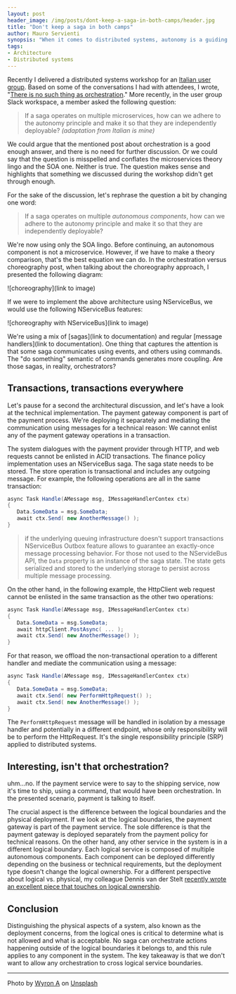 ```yaml
---
layout: post
header_image: /img/posts/dont-keep-a-saga-in-both-camps/header.jpg
title: "Don't keep a saga in both camps"
author: Mauro Servienti
synopsis: "When it comes to distributed systems, autonomy is a guiding star, and coupling is the villain trying to sneak in at every step. Orchestration is a particularly subtle form of coupling, usually detected when it's too late. However, the root cause is somewhere else."
tags:
- Architecture
- Distributed systems
---
```


Recently I delivered a distributed systems workshop for an [Italian user group](https://www.craftedsoftware.org). Based on some of the conversations I had with attendees, I wrote, "[There is no such thing as orchestration](https://milestone.topics.it/2021/07/08/no-orchstration.html)." More recently, in the user group Slack workspace, a member asked the following question:

> If a saga operates on multiple microservices, how can we adhere to the autonomy principle and make it so that they are independently deployable?
> _(adaptation from Italian is mine)_

We could argue that the mentioned post about orchestration is a good enough answer, and there is no need for further discussion. Or we could say that the question is misspelled and conflates the microservices theory lingo and the SOA one. Neither is true. The question makes sense and highlights that something we discussed during the workshop didn't get through enough.

For the sake of the discussion, let's rephrase the question a bit by changing one word:

> If a saga operates on multiple _autonomous components_, how can we adhere to the autonomy principle and make it so that they are independently deployable?

We're now using only the SOA lingo. Before continuing, an autonomous component is not a microservice. However, if we have to make a theory comparison, that's the best equation we can do. In the orchestration versus choreography post, when talking about the choreography approach, I presented the following diagram:

![choreography](link to image)

If we were to implement the above architecture using NServiceBus, we would use the following NServiceBus features:

![choreography with NServiceBus](link to image)

We're using a mix of [sagas](link to documentation) and regular [message handlers](link to documentation). One thing that captures the attention is that some saga communicates using events, and others using commands. The "do something" semantic of commands generates more coupling. Are those sagas, in reality, orchestrators?

## Transactions, transactions everywhere

Let's pause for a second the architectural discussion, and let's have a look at the technical implementation. The payment gateway component is part of the payment process. We're deploying it separately and mediating the communication using messages for a technical reason: We cannot enlist any of the payment gateway operations in a transaction. 

The system dialogues with the payment provider through HTTP, and web requests cannot be enlisted in ACID transactions. The finance policy implementation uses an NServiceBus saga. The saga state needs to be stored. The store operation is transactional and includes any outgoing message. For example, the following operations are all in the same transaction:

```csharp
async Task Handle(AMessage msg, IMessageHandlerContex ctx)
{
   Data.SomeData = msg.SomeData;
   await ctx.Send( new AnotherMessage() );
}
```

> if the underlying queuing infrastructure doesn't support transactions NServiceBus Outbox feature allows to guarantee an exactly-once message processing behavior.
> For those not used to the NServideBus API, the `Data` property is an instance of the saga state. The state gets serialized and stored to the underlying storage to persist across multiple message processing.

On the other hand, in the following example, the HttpClient web request cannot be enlisted in the same transaction as the other two operations:

```csharp
async Task Handle(AMessage msg, IMessageHandlerContex ctx)
{
   Data.SomeData = msg.SomeData;
   await httpClient.PostAsync( ... );
   await ctx.Send( new AnotherMessage() );
}
```

For that reason, we offload the non-transactional operation to a different handler and mediate the communication using a message:

```csharp
async Task Handle(AMessage msg, IMessageHandlerContex ctx)
{
   Data.SomeData = msg.SomeData;
   await ctx.Send( new PerformHttpRequest() );
   await ctx.Send( new AnotherMessage() );
}
```

The `PerformHttpRequest` message will be handled in isolation by a message handler and potentially in a different endpoint, whose only responsibility will be to perform the HttpRequest. It's the single responsibility principle (SRP) applied to distributed systems.

## Interesting, isn't that orchestration?

uhm...no. If the payment service were to say to the shipping service, now it's time to ship, using a command, that would have been orchestration. In the presented scenario, payment is talking to itself.

The crucial aspect is the difference between the logical boundaries and the physical deployment. If we look at the logical boundaries, the payment gateway is part of the payment service. The sole difference is that the payment gateway is deployed separately from the payment policy for technical reasons. On the other hand, any other service in the system is in a different logical boundary. Each logical service is composed of multiple autonomous components. Each component can be deployed differently depending on the business or technical requirements, but the deployment type doesn't change the logical ownership. For a different perspective about logical vs. physical, my colleague Dennis van der Stelt [recently wrote an excellent piece that touches on logical ownership](https://bloggingabout.net/2021/07/01/distributed-monolith/).

## Conclusion 

Distinguishing the physical aspects of a system, also known as the deployment concerns, from the logical ones is critical to determine what is not allowed and what is acceptable. No saga can orchestrate actions happening outside of the logical boundaries it belongs to, and this rule applies to any component in the system. The key takeaway is that we don't want to allow any orchestration to cross logical service boundaries.

---

Photo by <a href="https://unsplash.com/@wyron?utm_source=unsplash&utm_medium=referral&utm_content=creditCopyText">Wyron A</a> on <a href="https://unsplash.com/s/photos/line?utm_source=unsplash&utm_medium=referral&utm_content=creditCopyText">Unsplash</a>
